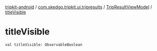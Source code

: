 [tripkit-android](../../index.md) / [com.skedgo.tripkit.ui.tripresults](../index.md) / [TripResultViewModel](index.md) / [titleVisible](./title-visible.md)

# titleVisible

`val titleVisible: ObservableBoolean`